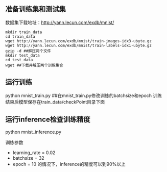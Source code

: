 ## 准备训练集和测试集
数据集下载地址：http://yann.lecun.com/exdb/mnist/
```
mkdir train_data
cd train_data
wget http://yann.lecun.com/exdb/mnist/train-images-idx3-ubyte.gz
wget http://yann.lecun.com/exdb/mnist/train-labels-idx1-ubyte.gz
gzip -d ##解压两个文件
mkdir test_data
cd test_data
wget ##下载并解压两个训练集合
```

## 运行训练
python mnist_train.py ##在mnist_train.py修改训练的batchsize和epoch
训练结束后模型保存在train_data/checkPoint目录下面

## 运行inference检查训练精度
python mnist_inference.py

训练参数
* learning_rate = 0.02
* batchsize = 32
* epoch = 10
的情况下，inference的精度可以到90%以上